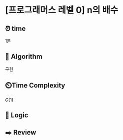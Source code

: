 # [프로그래머스 레벨 0] n의 배수
 
## ⏰  **time**
1분


## :pushpin: **Algorithm**
구현

## ⏲️**Time Complexity**
$O(1)$

## :round_pushpin: **Logic**


## :black_nib: **Review**
